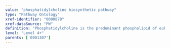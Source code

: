 ```yaml
---
value: "phosphatidylcholine biosynthetic pathway"
type: "Pathway Ontology"
xref-identifier: "0000878"
xref-dataSource: "PW"
definition: "Phosphatidylcholine is the predominant phospholipid of eukaryotic membranes. Of the three known biosynthetic pathways, two are found in eukaryotes and one, the CDP-choline, is the best characterized."
level: "Level 4+"
parents: ['0001307']
---
```

